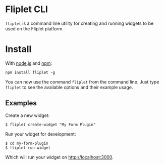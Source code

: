 # Fliplet CLI
`fliplet` is a command line utility for creating and running widgets to be used on the Fliplet platform.

# Install
With [node.js](http://nodejs.org/) and [npm](http://github.com/isaacs/npm):

```
npm install fliplet -g
```

You can now use the command `fliplet` from the command line. Just type `fliplet` to see the available options and their example usage.

## Examples

Create a new widget:

```
$ fliplet create-widget "My Form Plugin"
```

Run your widget for development:

```
$ cd my-form-plugin
$ fliplet run-widget
```

Which will run your widget on [http://localhost:3000](http://localhost:3000).
